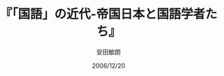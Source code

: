 ---
title: "『「国語」の近代-帝国日本と国語学者たち』"
description: "明治維新後、日本は近代的な統一国家を目指し、ことばの地域差・階層差を解消するため「国語」を創始する。「国語」は国民統合の名の下に方言を抑圧し、帝国日本の膨張とともに植民地・占領地にも普及が図られていく。この「国語」を創り、国家の国語政策に深く関与したのが、国語学者であった。仮名文字化、ローマ字化、伝統重視派、普及促進派などの論争を通し、国家とともに歩んだ「国語」と国語学者たちの戦前・戦後を追う。"
date: 2006/12/20
draft: false
hideToc: false
enableToc: true
enableTocContent: false
author: "安田敏朗"
tags: 
- 哲学
category: 
- 東洋哲学
series:
- 中公新書
- 早稲田大学必修基礎演習テキスト100(2020年度)
image: images/feature2/content.png
---
